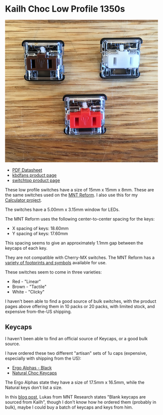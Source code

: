# Kailh Choc Low Profile 1350s

![kailh switch image](./kailh-choc-front.webp)

* [PDF Datasheet](./CPG135001D02-1_Choc_Burnt_Orange.pdf)
* [kbdfans product page](https://kbdfans.com/products/kailh-low-profile-1350-choc-rgb-switch-10-pcs)
* [switchtop product page](https://www.switchtop.com/product/kailh-low-profile-1350-chocolate-switches)

These low profile switches have a size of 15mm x 15mm x 8mm. These are the same switches used on the [MNT Reform](https://mntre.com/media/reform_md/2020-05-08-the-much-more-personal-computer.html). I also use this for my [Calculator project](./../../projects/calculator.md).

The switches have a 5.00mm x 3.15mm window for LEDs.

The MNT Reform uses the following center-to-center spacing for the keys:

* X spacing of keys: 18.60mm
* Y spacing of keys: 17.60mm

This spacing seems to give an approximately 1.1mm gap between the keycaps of each key.

They are not compatible with Cherry-MX switches. The MNT Reform has a [variety of footprints and symbols](https://source.mntmn.com/MNT/reform/src/branch/master/reform2-keyboard-pcb) available for use.

These switches seem to come in three varieties:

* Red - "Linear"
* Brown - "Tactile"
* White - "Clicky"

I haven't been able to find a good source of bulk switches, with the product pages above offering them in 10 packs or 20 packs, with limited stock, and expensive from-the-US shipping.

## Keycaps

I haven't been able to find an official source of Keycaps, or a good bulk source.

I have ordered these two different "artisan" sets of 1u caps (expensive, especially with shipping from the US):

* [Ergo Alphas - Black](https://mkultra.click/collections/keycaps/products/mbk-choc-keycaps?variant=31262644961378)
* [Natural Choc Keycaps](https://mkultra.click/collections/keycaps/products/natural-choc-keycaps-1u?variant=31918524465250)

The Ergo Alphas state they have a size of 17.5mm x 16.5mm, while the Natural keys don't list a size.

In this [blog post](https://mntre.com/media/reform_md/2020-01-18-finishing-reform.html), Lukas from MNT Research states "Blank keycaps are sourced from Kailh", though I don't know how he ordered them (probably in bulk), maybe I could buy a batch of keycaps and keys from him.
